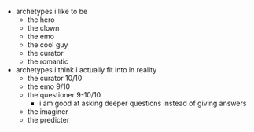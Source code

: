   * archetypes i like to be
    * the hero
    * the clown
    * the emo
    * the cool guy
    * the curator
    * the romantic
  * archetypes i think i actually fit into in reality
    * the curator 10/10
    * the emo 9/10
    * the questioner 9-10/10
      * i am good at asking deeper questions instead of giving answers
    * the imaginer
    * the predicter
